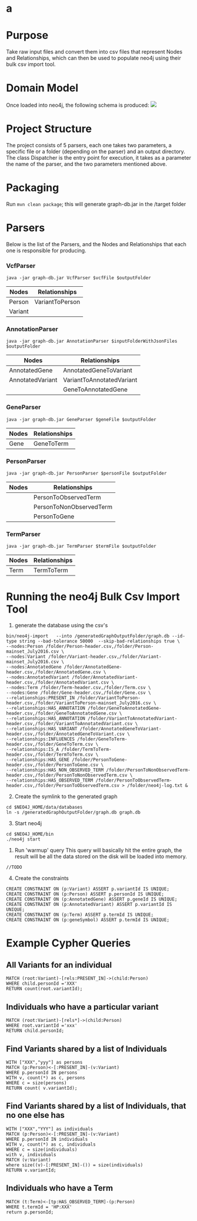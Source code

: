 # a

# Purpose
Take raw input files and convert them into csv files that represent Nodes and Relationships, which can then be used to populate neo4j using their bulk csv import tool.
# Domain Model
Once loaded into neo4j, the following schema is produced:
![](https://github.com/sajid-mughal/a/blob/master/schema%20diagram.png?raw=true)
# Project Structure
The project consists of 5 parsers, each one takes two parameters, a specific file or a folder (depending on the parser) and an output directory. 
The class Dispatcher is the entry point for execution, it takes as a parameter the name of the parser, and the two parameters mentioned above. 
# Packaging
Run `mvn clean package`; this will generate graph-db.jar in the /target folder
# Parsers
Below is the list of the Parsers, and the Nodes and Relationships that each one is responsible for producing. 
### VcfParser
```
java -jar graph-db.jar VcfParser $vcfFile $outputFolder
```
| Nodes | Relationships |
| --- | --- |
| Person  | VariantToPerson |
| Variant |  |
### AnnotationParser
```
java -jar graph-db.jar AnnotationParser $inputFolderWithJsonFiles $outputFolder
```
| Nodes | Relationships |
| --- | --- |
| AnnotatedGene | AnnotatedGeneToVariant |
| AnnotatedVariant | VariantToAnnotatedVariant |
|  | GeneToAnnotatedGene |
### GeneParser
```
java -jar graph-db.jar GeneParser $geneFile $outputFolder
```
| Nodes | Relationships |
| --- | --- |
| Gene | GeneToTerm |
### PersonParser
```
java -jar graph-db.jar PersonParser $personFile $outputFolder
```
| Nodes | Relationships |
| --- | --- |
|  | PersonToObservedTerm |
|  | PersonToNonObservedTerm |
|  | PersonToGene |
### TermParser
```
java -jar graph-db.jar TermParser $termFile $outputFolder
```
| Nodes | Relationships |
| --- | --- |
| Term | TermToTerm |
# Running the neo4j Bulk Csv Import Tool
1. generate the database using the csv's
```
bin/neo4j-import   --into /generatedGraphOutputFolder/graph.db --id-type string --bad-tolerance 50000  --skip-bad-relationships true \
--nodes:Person /folder/Person-header.csv,/folder/Person-mainset_July2016.csv \
--nodes:Variant /folder/Variant-header.csv,/folder/Variant-mainset_July2016.csv \
--nodes:AnnotatedGene /folder/AnnotatedGene-header.csv,/folder/AnnotatedGene.csv \
--nodes:AnnotatedVariant /folder/AnnotatedVariant-header.csv,/folder/AnnotatedVariant.csv \
--nodes:Term /folder/Term-header.csv,/folder/Term.csv \
--nodes:Gene /folder/Gene-header.csv,/folder/Gene.csv \
--relationships:PRESENT_IN /folder/VariantToPerson-header.csv,/folder/VariantToPerson-mainset_July2016.csv \
--relationships:HAS_ANNOTATION /folder/GeneToAnnotatedGene-header.csv,/folder/GeneToAnnotatedGene.csv \
--relationships:HAS_ANNOTATION /folder/VariantToAnnotatedVariant-header.csv,/folder/VariantToAnnotatedVariant.csv \
--relationships:HAS_VARIANT /folder/AnnotatedGeneToVariant-header.csv,/folder/AnnotatedGeneToVariant.csv \
--relationships:INFLUENCES /folder/GeneToTerm-header.csv,/folder/GeneToTerm.csv \
--relationships:IS_A /folder/TermToTerm-header.csv,/folder/TermToTerm.csv \
--relationships:HAS_GENE /folder/PersonToGene-header.csv,/folder/PersonToGene.csv \
--relationships:HAS_NON_OBSERVED_TERM /folder/PersonToNonObservedTerm-header.csv,/folder/PersonToNonObservedTerm.csv \
--relationships:HAS_OBSERVED_TERM /folder/PersonToObservedTerm-header.csv,/folder/PersonToObservedTerm.csv > /folder/neo4j-log.txt &
```
2. Create the symlink to the generated graph
```
cd $NEO4J_HOME/data/databases
ln -s /generatedGraphOutputFolder/graph.db graph.db 

```
3. Start neo4j
```
cd $NEO4J_HOME/bin
./neo4j start
```
1. Run 'warmup' query
This query will basically hit the entire graph, the result will be all the data stored on the disk will be loaded into memory.
```
//TODO
```
4. Create the constraints
```
CREATE CONSTRAINT ON (p:Variant) ASSERT p.variantId IS UNIQUE;
CREATE CONSTRAINT ON (p:Person) ASSERT p.personId IS UNIQUE;
CREATE CONSTRAINT ON (p:AnnotatedGene) ASSERT p.geneId IS UNIQUE;
CREATE CONSTRAINT ON (p:AnnotatedVariant) ASSERT p.variantId IS UNIQUE;
CREATE CONSTRAINT ON (p:Term) ASSERT p.termId IS UNIQUE;
CREATE CONSTRAINT ON (p:geneSymbol) ASSERT p.termId IS UNIQUE;
```
# Example Cypher Queries
## All Variants for an individual
```
MATCH (root:Variant)-[rels:PRESENT_IN]->(child:Person)
WHERE child.personId ='XXX'
RETURN count(root.variantId);
```
## Individuals who have a particular variant
```
MATCH (root:Variant)-[rels*]->(child:Person)
WHERE root.variantId ='xxx'
RETURN child.personId;
```
## Find Variants shared by a list of Individuals
```
WITH ["XXX","yyy"] as persons
MATCH (p:Person)<-[:PRESENT_IN]-(v:Variant) 
WHERE p.personId IN persons
WITH v, count(*) as c, persons
WHERE c = size(persons)
RETURN count( v.variantId);
```
## Find Variants shared by a list of Individuals, that no one else has
```
WITH ["XXX","YYY"] as individuals
MATCH (p:Person)<-[:PRESENT_IN]-(v:Variant) 
WHERE p.personId IN individuals
WITH v, count(*) as c, individuals
WHERE c = size(individuals)
with v, individuals
MATCH (v:Variant)
where size((v)-[:PRESENT_IN]-()) = size(individuals)
RETURN v.variantId;
```
## Individuals who have a Term
```
MATCH (t:Term)<-[tp:HAS_OBSERVED_TERM]-(p:Person)
WHERE t.termId = 'HP:XXX'
return p.personId;
``` 